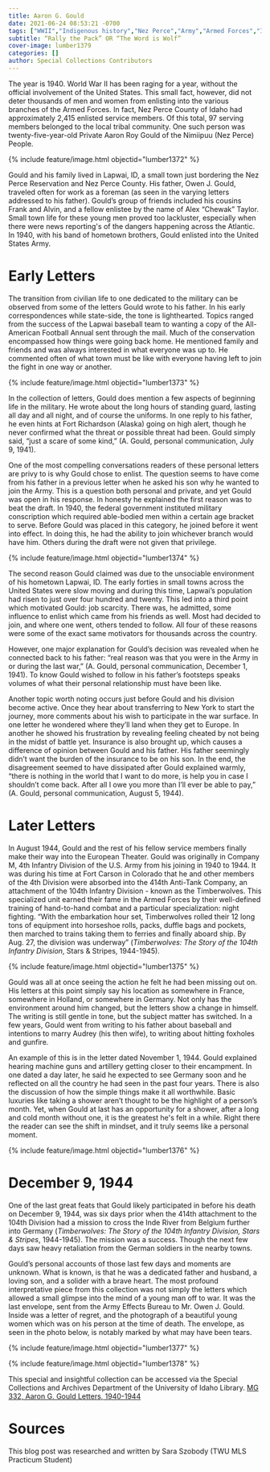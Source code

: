 ```yaml
---
title: Aaron G. Gould
date: 2021-06-24 08:53:21 -0700
tags: ["WWII","Indigenous history","Nez Perce","Army","Armed Forces","Infantry","military"]
subtitle: “Rally the Pack” OR “The Word is Wolf”
cover-image: lumber1379
categories: []
author: Special Collections Contributors
---
```


The year is 1940. World War II has been raging for a year, without the official involvement of the United States. This small fact, however, did not deter thousands of men and women from enlisting into the various branches of the Armed Forces. In fact, Nez Perce County of Idaho had approximately 2,415 enlisted service members. Of this total, 97 serving members belonged to the local tribal community. One such person was twenty-five-year-old Private Aaron Roy Gould of the Nimiipuu (Nez Perce) People.

{% include feature/image.html objectid="lumber1372" %}

Gould and his family lived in Lapwai, ID, a small town just bordering the Nez Perce Reservation and Nez Perce County. His father, Owen J. Gould, traveled often for work as a foreman (as seen in the varying letters addressed to his father). Gould’s group of friends included his cousins Frank and Alvin, and a fellow enlistee by the name of Alex “Chewak” Taylor. Small town life for these young men proved too lackluster, especially when there were news reporting's of the dangers happening across the Atlantic. In 1940, with his band of hometown brothers, Gould enlisted into the United States Army.

# Early Letters

The transition from civilian life to one dedicated to the military can be observed from some of the letters Gould wrote to his father. In his early correspondences while state-side, the tone is lighthearted. Topics ranged from the success of the Lapwai baseball team to wanting a copy of the All-American Football Annual sent through the mail. Much of the conservation encompassed how things were going back home. He mentioned family and friends and was always interested in what everyone was up to. He commented often of what town must be like with everyone having left to join the fight in one way or another.

{% include feature/image.html objectid="lumber1373" %}

In the collection of letters, Gould does mention a few aspects of beginning life in the military. He wrote about the long hours of standing guard, lasting all day and all night, and of course the uniforms. In one reply to his father, he even hints at Fort Richardson (Alaska) going on high alert, though he never confirmed what the threat or possible threat had been. Gould simply said, “just a scare of some kind,” (A. Gould, personal communication, July 9, 1941). 

One of the most compelling conversations readers of these personal letters are privy to is why Gould chose to enlist. The question seems to have come from his father in a previous letter when he asked his son why he wanted to join the Army. This is a question both personal and private, and yet Gould was open in his response. In honesty he explained the first reason was to beat the draft. In 1940, the federal government instituted military conscription which required able-bodied men within a certain age bracket to serve. Before Gould was placed in this category, he joined before it went into effect. In doing this, he had the ability to join whichever branch would have him. Others during the draft were not given that privilege. 

{% include feature/image.html objectid="lumber1374" %}

The second reason Gould claimed was due to the unsociable environment of his hometown Lapwai, ID. The early forties in small towns across the United States were slow moving and during this time, Lapwai’s population had risen to just over four hundred and twenty. This led into a third point which motivated Gould: job scarcity. There was, he admitted, some influence to enlist which came from his friends as well. Most had decided to join, and where one went, others tended to follow. All four of these reasons were some of the exact same motivators for thousands across the country. 

However, one major explanation for Gould’s decision was revealed when he connected back to his father: “real reason was that you were in the Army in or during the last war,” (A. Gould, personal communication, December 1, 1941). To know Gould wished to follow in his father’s footsteps speaks volumes of what their personal relationship must have been like. 

Another topic worth noting occurs just before Gould and his division become active. Once they hear about transferring to New York to start the journey, more comments about his wish to participate in the war surface. In one letter he wondered where they’ll land when they get to Europe. In another he showed his frustration by revealing feeling cheated by not being in the midst of battle yet. Insurance is also brought up, which causes a difference of opinion between Gould and his father. His father seemingly didn’t want the burden of the insurance to be on his son. In the end, the disagreement seemed to have dissipated after Gould explained warmly, “there is nothing in the world that I want to do more, is help you in case I shouldn’t come back. After all I owe you more than I’ll ever be able to pay,” (A. Gould, personal communication, August 5, 1944).

# Later Letters

In August 1944, Gould and the rest of his fellow service members finally make their way into the European Theater. Gould was originally in Company M, 4th Infantry Division of the U.S. Army from his joining in 1940 to 1944. It was during his time at Fort Carson in Colorado that he and other members of the 4th Division were absorbed into the 414th Anti-Tank Company, an attachment of the 104th Infantry Division - known as the Timberwolves. This specialized unit earned their fame in the Armed Forces by their well-defined training of hand-to-hand combat and a particular specialization: night fighting. “With the embarkation hour set, Timberwolves rolled their 12 long tons of equipment into horseshoe rolls, packs, duffle bags and pockets, then marched to trains taking them to ferries and finally aboard ship. By Aug. 27, the division was underway” (*Timberwolves: The Story of the 104th Infantry Division*, Stars & Stripes, 1944-1945). 

{% include feature/image.html objectid="lumber1375" %}

Gould was all at once seeing the action he felt he had been missing out on. His letters at this point simply say his location as somewhere in France, somewhere in Holland, or somewhere in Germany. Not only has the environment around him changed, but the letters show a change in himself. The writing is still gentle in tone, but the subject matter has switched. In a few years, Gould went from writing to his father about baseball and intentions to marry Audrey (his then wife), to writing about hitting foxholes and gunfire.

An example of this is in the letter dated November 1, 1944. Gould explained hearing machine guns and artillery getting closer to their encampment. In one dated a day later, he said he expected to see Germany soon and he reflected on all the country he had seen in the past four years. There is also the discussion of how the simple things make it all worthwhile. Basic luxuries like taking a shower aren’t thought to be the highlight of a person’s month. Yet, when Gould at last has an opportunity for a shower, after a long and cold month without one, it is the greatest he's felt in a while. Right there the reader can see the shift in mindset, and it truly seems like a personal moment. 

{% include feature/image.html objectid="lumber1376" %}

# December 9, 1944

One of the last great feats that Gould likely participated in before his death on December 9, 1944, was six days prior when the 414th attachment to the 104th Division had a mission to cross the Inde River from Belgium further into Germany (*Timberwolves: The Story of the 104th Infantry Division, Stars & Stripes*, 1944-1945). The mission was a success. Though the next few days saw heavy retaliation from the German soldiers in the nearby towns. 

Gould’s personal accounts of those last few days and moments are unknown. What is known, is that he was a dedicated father and husband, a loving son, and a solider with a brave heart. The most profound interpretative piece from this collection was not simply the letters which allowed a small glimpse into the mind of a young man off to war. It was the last envelope, sent from the Army Effects Bureau to Mr. Owen J. Gould. Inside was a letter of regret, and the photograph of a beautiful young women which was on his person at the time of death. The envelope, as seen in the photo below, is notably marked by what may have been tears.

{% include feature/image.html objectid="lumber1377" %}

{% include feature/image.html objectid="lumber1378" %}

This special and insightful collection can be accessed via the Special Collections and Archives Department of the University of Idaho Library. [MG 332, Aaron G. Gould Letters, 1940-1944](https://archiveswest.orbiscascade.org/ark:/80444/xv48229)

# Sources

This blog post was researched and written by Sara Szobody (TWU MLS Practicum Student)